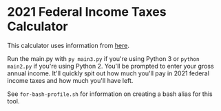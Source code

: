 # 2021 Federal Income Taxes Calculator

This calculator uses information from [here](https://www.irs.gov/newsroom/irs-provides-tax-inflation-adjustments-for-tax-year-2021).

Run the main.py with `py main3.py` if you're using Python 3 or `python main2.py` if you're using Python 2. You'll be prompted to enter your gross annual income. It'll quickly spit out how much you'll pay in 2021 federal income taxes and how much you'll have left.

See `for-bash-profile.sh` for information on creating a bash alias for this tool.
